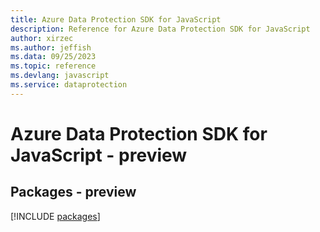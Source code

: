 ```yaml
---
title: Azure Data Protection SDK for JavaScript
description: Reference for Azure Data Protection SDK for JavaScript
author: xirzec
ms.author: jeffish
ms.data: 09/25/2023
ms.topic: reference
ms.devlang: javascript
ms.service: dataprotection
---
```

# Azure Data Protection SDK for JavaScript - preview
## Packages - preview
[!INCLUDE [packages](data-protection-index.md)]